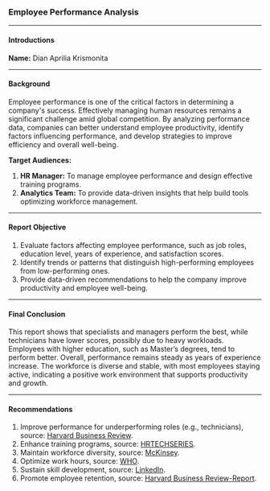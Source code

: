 ### Employee Performance Analysis

---

#### Introductions
**Name:** Dian Aprilia Krismonita

---

#### Background
Employee performance is one of the critical factors in determining a company's success. Effectively managing human resources remains a significant challenge amid global competition. By analyzing performance data, companies can better understand employee productivity, identify factors influencing performance, and develop strategies to improve efficiency and overall well-being.

**Target Audiences:**
1. **HR Manager:** To manage employee performance and design effective training programs.  
2. **Analytics Team:** To provide data-driven insights that help build tools optimizing workforce management.  

---

#### Report Objective
1. Evaluate factors affecting employee performance, such as job roles, education level, years of experience, and satisfaction scores.  
2. Identify trends or patterns that distinguish high-performing employees from low-performing ones.  
3. Provide data-driven recommendations to help the company improve productivity and employee well-being.  

---

#### Final Conclusion
This report shows that specialists and managers perform the best, while technicians have lower scores, possibly due to heavy workloads. Employees with higher education, such as Master’s degrees, tend to perform better. Overall, performance remains steady as years of experience increase. The workforce is diverse and stable, with most employees staying active, indicating a positive work environment that supports productivity and growth.

---

#### Recommendations
1. Improve performance for underperforming roles (e.g., technicians), source: [Harvard Business Review](https://hbr.org/).  
2. Enhance training programs, source: [HRTECHSERIES](https://www.hrtechseries.com/).  
3. Maintain workforce diversity, source: [McKinsey](https://www.mckinsey.com/).  
4. Optimize work hours, source: [WHO](https://www.who.int/).  
5. Sustain skill development, source: [LinkedIn](https://www.linkedin.com/).  
6. Promote employee retention, source: [Harvard Business Review-Report](https://hbr.org/).  

